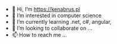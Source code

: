 - 👋 Hi, I’m https://kenabrus.pl
- 👀 I’m interested in computer science
- 🌱 I’m currently learning .net, c#, angular, 
- 💞️ I’m looking to collaborate on ...
- 📫 How to reach me ...

<!---
kenabrus/kenabrus is a ✨ special ✨ repository because its `README.md` (this file) appears on your GitHub profile.
You can click the Preview link to take a look at your changes.
--->
